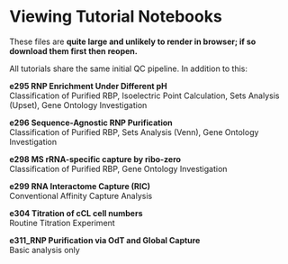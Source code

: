 # __Viewing Tutorial Notebooks__  
  
These files are __quite large and unlikely to render in browser; if so download them first then reopen.__  
  
All tutorials share the same initial QC pipeline. In addition to this:  
  
__e295 RNP Enrichment Under Different pH__  
Classification of Purified RBP, Isoelectric Point Calculation, Sets Analysis (Upset), Gene Ontology Investigation  
  
__e296 Sequence-Agnostic RNP Purification__  
Classification of Purified RBP, Sets Analysis (Venn), Gene Ontology Investigation  
  
__e298 MS rRNA-specific capture by ribo-zero__  
Classification of Purified RBP, Gene Ontology Investigation  
  
__e299 RNA Interactome Capture (RIC)__  
Conventional Affinity Capture Analysis  
  
__e304 Titration of cCL cell numbers__  
Routine Titration Experiment  
  
__e311_RNP Purification via OdT and Global Capture__  
Basic analysis only  
